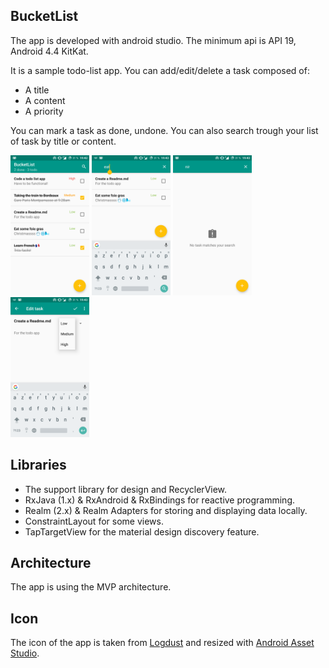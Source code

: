 ## BucketList ##

The app is developed with android studio. The minimum api is API 19, Android 4.4 KitKat.

It is a sample todo-list app. You can add/edit/delete a task composed of:

 - A title
 - A content
 - A priority
   
You can mark a task as done, undone. You can also search trough your list of task by title or content.


<img src="screenshots/list.png" width="25%" />
<img src="screenshots/search.png" width="25%" />
<img src="screenshots/no_result.png" width="25%" />
<img src="screenshots/edit.png" width="25%" />

## Libraries ##

 - The support library for design and RecyclerView.
 - RxJava (1.x) & RxAndroid & RxBindings for reactive programming.
 - Realm (2.x) & Realm Adapters for storing and displaying data locally.
 - ConstraintLayout for some views.
 - TapTargetView for the material design discovery feature.

## Architecture ##

The app is using the MVP architecture.


## Icon ##

The icon of the app is taken from [Logdust](http://logodust.com/?giveaway) and resized with [Android Asset Studio](https://romannurik.github.io/AndroidAssetStudio/icons-launcher.html).